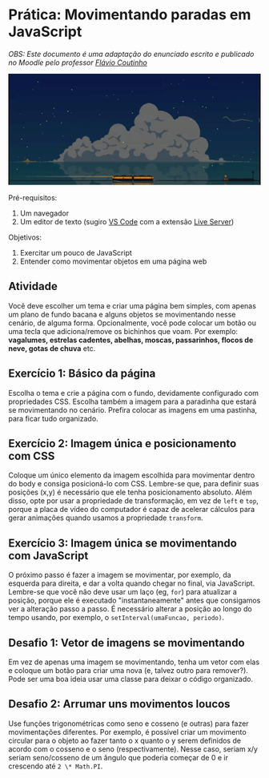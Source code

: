 # Prática: Movimentando paradas em JavaScript

_OBS: Este documento é uma adaptação do enunciado escrito e publicado no Moodle pelo professor [Flávio Coutinho](github.com/fegemo)_

![Vários vagalumes voando da esquerda para a direita em uma paisagem de céu noturno.](images/Vagalumes%20de%20Chihiro.gif)

Pré-requisitos:

1. Um navegador
2. Um editor de texto (sugiro [VS Code](https://code.visualstudio.com/) com a extensão [Live Server](https://marketplace.visualstudio.com/items?itemName=ritwickdey.LiveServer))

Objetivos:

1. Exercitar um pouco de JavaScript
2. Entender como movimentar objetos em uma página web

## Atividade

Você deve escolher um tema e criar uma página bem simples, com apenas um plano de fundo bacana e alguns objetos se movimentando nesse cenário, de alguma forma. Opcionalmente, você pode colocar um botão ou uma tecla que adiciona/remove os bichinhos que voam. Por exemplo: **vagalumes, estrelas cadentes, abelhas, moscas, passarinhos, flocos de neve, gotas de chuva** etc.

## Exercício 1: Básico da página

Escolha o tema e crie a página com o fundo, devidamente configurado com propriedades CSS. Escolha também a imagem para a paradinha que estará se movimentando no cenário. Prefira colocar as imagens em uma pastinha, para ficar tudo organizado.

## Exercício 2: Imagem única e posicionamento com CSS

Coloque um único elemento da imagem escolhida para movimentar dentro do body e consiga posicioná-lo com CSS. Lembre-se que, para definir suas posições (x,y) é necessário que ele tenha posicionamento absoluto. Além disso, opte por usar a propriedade de transformação, em vez de `left` e `top`, porque a placa de vídeo do computador é capaz de acelerar cálculos para gerar animações quando usamos a propriedade `transform`.

## Exercício 3: Imagem única se movimentando com JavaScript

O próximo passo é fazer a imagem se movimentar, por exemplo, da esquerda para direita, e dar a volta quando chegar no final, via JavaScript. Lembre-se que você não deve usar um laço (eg, `for`) para atualizar a posição, porque ele é executado "instantaneamente" antes que consigamos ver a alteração passo a passo. É necessário alterar a posição ao longo do tempo usando, por exemplo, o `setInterval(umaFuncao, periodo)`.

## Desafio 1: Vetor de imagens se movimentando

Em vez de apenas uma imagem se movimentando, tenha um vetor com elas e coloque um botão para criar uma nova (e, talvez outro para remover?). Pode ser uma boa ideia usar uma classe para deixar o código organizado.

## Desafio 2: Arrumar uns movimentos loucos

Use funções trigonométricas como seno e cosseno (e outras) para fazer movimentações diferentes. Por exemplo, é possível criar um movimento circular para o objeto ao fazer tanto o x quanto o y serem definidos de acordo com o cosseno e o seno (respectivamente). Nesse caso, seriam x/y seriam seno/cosseno de um ângulo que poderia começar de 0 e ir crescendo até `2 \* Math.PI`.

